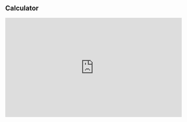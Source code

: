 ## Calculator

<p align="center">
<iframe width="560" height="315" src="https://www.youtube.com/embed/kEXdsGiM7ys" title="YouTube video player" frameborder="0" allow="accelerometer; autoplay; clipboard-write; encrypted-media; gyroscope; picture-in-picture" allowfullscreen></iframe>
  <p>
